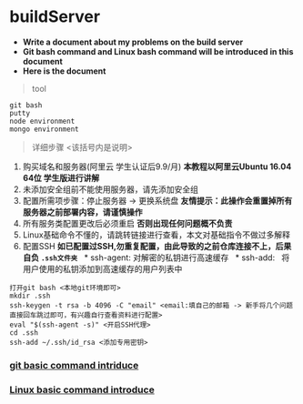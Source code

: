 # buildServer
* **Write a document about my problems on the build server**   
* **Git bash command and Linux bash command will be introduced in this document**   
* **Here is the document**   
> tool
```
git bash
putty
node environment
mongo environment
```
> 详细步骤 <该括号内是说明>
1. 购买域名和服务器(阿里云 学生认证后9.9/月) **本教程以阿里云Ubuntu 16.04 64位 学生版进行讲解**
2. 未添加安全组前不能使用服务器，请先添加安全组
3. 配置所需项步骤：停止服务器 -> 更换系统盘 **友情提示：此操作会重置掉所有服务器之前部署内容，请谨慎操作**
4. 所有服务类配置更改后必须重启 **否则出现任何问题概不负责**
5. Linux基础命令不懂的，请跳转链接进行查看，本文对基础指令不做过多解释
6. 配置SSH **如已配置过SSH,勿重复配置，由此导致的之前仓库连接不上，后果自负 `.ssh文件夹`**
   * ssh-agent: 对解密的私钥进行高速缓存
   * ssh-add:   将用户使用的私钥添加到高速缓存的用户列表中
```
打开git bash <本地git环境即可>
mkdir .ssh
ssh-keygen -t rsa -b 4096 -C "email" <email:填自己的邮箱 -> 新手将几个问题直接回车跳过即可，有兴趣自行查看资料进行配置>
eval "$(ssh-agent -s)" <开启SSH代理>
cd .ssh
ssh-add ~/.ssh/id_rsa <添加专用密钥>
```
### [git basic command intriduce](https://github.com/ajun568/git_basic_command)
### [Linux basic command introduce](https://github.com/ajun568/linux_basic_command)
